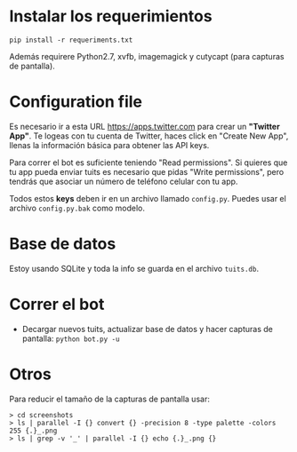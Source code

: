 # Instalar los requerimientos
``pip install -r requeriments.txt``

Además requirere Python2.7, xvfb, imagemagick y cutycapt (para capturas de 
pantalla).

# Configuration file
Es necesario ir a esta URL <https://apps.twitter.com> para crear un **"Twitter
App"**. Te logeas con tu cuenta de Twitter, haces click en "Create New App",
llenas la información básica para obtener las API keys.

Para correr el bot es suficiente teniendo "Read permissions". Si quieres que tu
app pueda enviar tuits es necesario que pidas "Write permissions", pero tendrás
que asociar un número de teléfono celular con tu app.

Todos estos **keys** deben ir en un archivo llamado ``config.py``. Puedes usar
el archivo ``config.py.bak`` como modelo.

# Base de datos
Estoy usando SQLite y toda la info se guarda en el archivo ``tuits.db``.

# Correr el bot
* Decargar nuevos tuits, actualizar base de datos y hacer capturas de pantalla:
``python bot.py -u``

# Otros
Para reducir el tamaño de la capturas de pantalla usar:

    > cd screenshots
    > ls | parallel -I {} convert {} -precision 8 -type palette -colors 255 {.}_.png
    > ls | grep -v '_' | parallel -I {} echo {.}_.png {}


